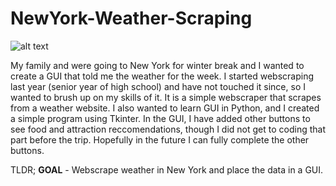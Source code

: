 # NewYork-Weather-Scraping
![alt text](https://ihg.scene7.com/is/image/ihg/even-hotels-new-york-5829088610-2x1?wid=2880&hei=1440&fit=crop,1&qlt=85,0&resMode=sharp2&op_usm=1.75,0.9,2,0)

My family and were going to New York for winter break and I wanted to create a GUI that told me the weather for the week. I started webscraping last year (senior year of high school) and have not touched it since, so I wanted to brush up on my skills of it. It is a simple webscraper that scrapes from a weather website. I also wanted to learn GUI in Python, and I created a simple program using Tkinter. In the GUI, I have added other buttons to see food and attraction reccomendations, though I did not get to coding that part before the trip. Hopefully in the future I can fully complete the other buttons. 

TLDR; 
**GOAL** - Webscrape weather in New York and place the data in a GUI. 
